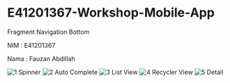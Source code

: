 # E41201367-Workshop-Mobile-App
Fragment Navigation Bottom

NIM : E41201367

Nama : Fauzan Abdillah

![1  Spinner](https://user-images.githubusercontent.com/74108522/135715899-118a5de1-84f2-4f27-af12-9c16c0af8086.jpg)
![2  Auto Complete](https://user-images.githubusercontent.com/74108522/135715904-99efafea-f63d-4f8b-b8a3-fe03641b4f4f.jpg)
![3  List View](https://user-images.githubusercontent.com/74108522/135715905-9ae6c8eb-5332-450f-923a-b72cc6e29b80.jpg)
![4  Recycler View](https://user-images.githubusercontent.com/74108522/135715906-706d4c59-5241-44ff-904f-2f32b6beff40.jpg)
![5  Detail](https://user-images.githubusercontent.com/74108522/135715908-d948d74c-3337-45e1-91de-371f5ecc966f.jpg)
